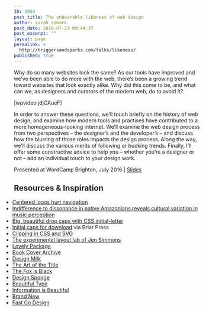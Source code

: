 ```yaml
---
ID: 2954
post_title: The unbearable likeness of web design
author: sarah semark
post_date: 2016-07-23 09:44:37
post_excerpt: ""
layout: page
permalink: >
  http://triggersandsparks.com/talks/likeness/
published: true
---
```

<p class="cap">Why do so many websites look the same? As our tools have improved and we’ve been able to do more with the web, there’s been a growing trend toward websites that look exactly alike. Why did this come to be, and what can we, as designers and curators of the modern web, do to avoid it?</p>

[wpvideo jdjCAueF]

In order to answer these questions, we’ll touch briefly on the history of web design, and examine how modern tools and practises have contributed to a more homogeneous-looking internet. We’ll examine the web design process from two perspectives – the designer’s and the developer’s – and discuss how the blurring of those roles impacts the design process. Along the way, we’ll discuss the various merits of following or bucking trends. Finally, I’ll offer some constructive advice to help you – whether you’re a designer or not – add an individual touch to your design work.

Presented at WordCamp Brighton, July 2016 | <a href="http://www.slideshare.net/sarahmonster/the-unbearable-likeness-of-web-design">Slides</a>

<h2>Resources &amp; Inspiration</h2>
<ul style="margin-left: -2em;">
<li><a href="https://www.nngroup.com/articles/centered-logos">Centered logos hurt navigation</a></li>
<li><a href="http://www.nature.com/nature/journal/vaop/ncurrent/full/nature18635.html">Indifference to dissonance in native Amazonians reveals cultural variation in music perception</a></li>
<li><a href="http://thenewcode.com/961/Big-Beautiful-Dropcaps-with-CSS-initial-letter">Big, beautiful drop caps with CSS initial-letter</a></li>
<li><a href="http://www.briarpress.org/cuts/browse?t=19">Initial caps for download</a> via Briar Press</li>
<li><a href="https://sarasoueidan.com/blog/css-svg-clipping/">Clipping in CSS and SVG</a></li>
<li><a href="http://labs.jensimmons.com/">The experimental layout lab of Jen Simmons</a></li>
<li><a href="http://lovelypackage.com/">Lovely Package</a></li>
<li><a href="http://bookcoverarchive.com/">Book Cover Archive</a></li>
<li><a href="http://designmilk.com">Design Milk</a></li>
<li><a href="http://www.artofthetitle.com/">The Art of the Title</a></li>
<li><a href="http://thefoxisblack.com">The Fox is Black</a></li>
  <li><a href="http://www.designsponge.com/">Design Sponge</a></li>
<li><a href="http://beautifultype.net/">Beautiful Type</a></li>
<li><a href="http://www.informationisbeautiful.net/">Information is Beautiful</a></li>
<li><a href="http://www.underconsideration.com/brandnew/">Brand New</a></li>
<li><a href="http://www.fastcodesign.com/">Fast Co Design</a></li>
</ul>